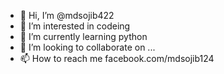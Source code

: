 - 👋 Hi, I’m @mdsojib422
- 👀 I’m interested in codeing
- 🌱 I’m currently learning python
- 💞️ I’m looking to collaborate on ...
- 📫 How to reach me facebook.com/mdsojib124

<!---
mdsojib422/mdsojib422 is a ✨ special ✨ repository because its `README.md` (this file) appears on your GitHub profile.
You can click the Preview link to take a look at your changes.
--->

